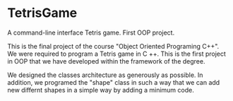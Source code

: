 # TetrisGame
A command-line interface Tetris game. First OOP project.

This is the final project of the course "Object Oriented Programing C++".
We were required to program a Tetris game in C ++.
This is the first project in OOP that we have developed within the framework of the degree.

We designed the classes architecture as generously as possible.
In addition, we programed the "shape" class in such a way that we can add new differnt shapes in a simple way by adding a minimum code.
